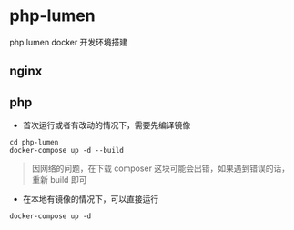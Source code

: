 # php-lumen
php lumen docker 开发环境搭建

## nginx

## php
* 首次运行或者有改动的情况下，需要先编译镜像
```
cd php-lumen
docker-compose up -d --build
```
> 因网络的问题，在下载 composer 这块可能会出错，如果遇到错误的话，重新 build 即可

* 在本地有镜像的情况下，可以直接运行
```
docker-compose up -d
```